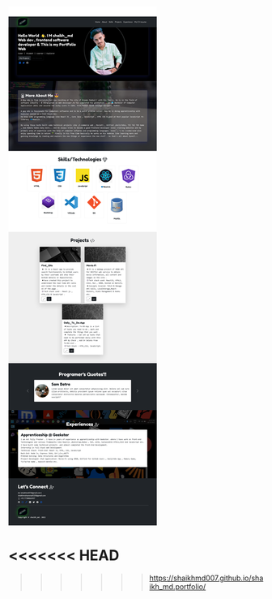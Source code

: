 ![Website Snap](/assets/img/Preview.png "Website Snap")


<<<<<<< HEAD
=======
>>>>>>> https://shaikhmd007.github.io/shaikh_md.portfolio/
